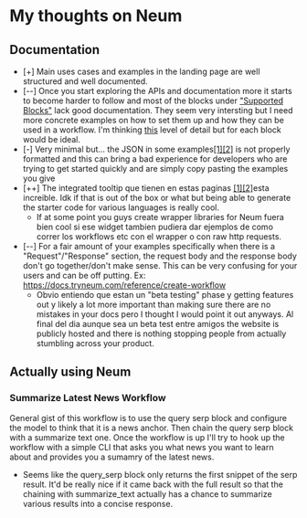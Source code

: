 # My thoughts on Neum

## Documentation
* [+] Main uses cases and examples in the landing page are well structured and well documented. 
* [--] Once you start exploring the APIs and documentation more it starts to become harder to follow and most of the blocks under ["Supported Blocks"](https://docs.tryneum.com/docs/blocks#supported-blocks) lack good documentation. They seem very intersting but I need more concrete examples on how to set them up and how they can be used in a workflow. I'm thinking [this](https://docs.tryneum.com/docs/qa-with-a-document) level of detail but for each block would be ideal.
* [-] Very minimal but... the JSON in some examples[[1]](https://docs.tryneum.com/docs/qa-with-a-document)[[2]](https://docs.tryneum.com/docs/qa-with-a-document) is not properly formatted and this can bring a bad experience for developers who are trying to get started quickly and are simply copy pasting the examples you give
* [++] The integrated tooltip que tienen en estas paginas [[1]](https://docs.tryneum.com/reference/run-workflow)[[2]](https://docs.tryneum.com/reference/create-workflow)esta increible. Idk if that is out of the box or what but being able to generate the starter code for various languages is really cool. 
    * If at some point you guys create wrapper libraries for Neum fuera bien cool si ese widget tambien pudiera dar ejemplos de como correr los workflows etc con el wrapper o con raw http requests.
* [--] For a fair amount of your examples specifically when there is a "Request"/"Response" section, the request body and the response body don't go together/don't make sense. This can be very confusing for your users and can be off putting. Ex: https://docs.tryneum.com/reference/create-workflow 
    * Obvio entiendo que estan un "beta testing" phase y getting features out y likely a lot more important than making sure there are no mistakes in your docs pero I thought I would point it out anyways. Al final del dia aunque sea un beta test entre amigos the website is publicly hosted and there is nothing stopping people from actually stumbling across your product.

## Actually using Neum
### Summarize Latest News Workflow
General gist of this workflow is to use the query serp block and configure the model to think that it is a news anchor. Then chain the query serp block with a summarize text one. Once the workflow is up I'll try to hook up the workflow with a simple CLI that asks you what news you want to learn about and provides you a sumamry of the latest news.

* Seems like the query_serp block only returns the first snippet of the serp result. It'd be really nice if it came back with the full result so that the chaining with summarize_text actually has a chance to summarize various results into a concise response.